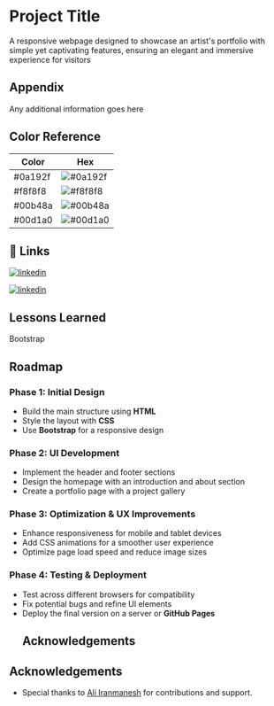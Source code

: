 
# Project Title

A responsive webpage designed to showcase an artist's portfolio with simple yet captivating features, ensuring an elegant and immersive experience for visitors


## Appendix

Any additional information goes here

## Color Reference

| Color             | Hex                                                                |
| ----------------- | ------------------------------------------------------------------ |
| #0a192f    | ![#0a192f](https://img.shields.io/badge/-%230a192f?style=flat-square&logoColor=white&color=0a192f) | Dark Blue     |
| #f8f8f8    | ![#f8f8f8](https://img.shields.io/badge/-%23f8f8f8?style=flat-square&logoColor=black&color=f8f8f8) | White         |
| #00b48a    | ![#00b48a](https://img.shields.io/badge/-%2300b48a?style=flat-square&logoColor=white&color=00b48a) | Green         |
| #00d1a0    | ![#00d1a0](https://img.shields.io/badge/-%2300d1a0?style=flat-square&logoColor=white&color=00d1a0) | Light Green   |


## 🔗 Links

[![linkedin](https://img.shields.io/badge/linkedin-0A66C2?style=for-the-badge&logo=linkedin&logoColor=white)](https://www.linkedin.com/in/iranmanesh999)

[![linkedin](https://img.shields.io/badge/linkedin-0A66C2?style=for-the-badge&logo=linkedin&logoColor=white)](www.linkedin.com/in/arman97z)


## Lessons Learned
Bootstrap


## Roadmap
### Phase 1: Initial Design
- Build the main structure using **HTML**
- Style the layout with **CSS**
- Use **Bootstrap** for a responsive design

### Phase 2: UI Development
- Implement the header and footer sections
- Design the homepage with an introduction and about section
- Create a portfolio page with a project gallery

### Phase 3: Optimization & UX Improvements
- Enhance responsiveness for mobile and tablet devices
- Add CSS animations for a smoother user experience
- Optimize page load speed and reduce image sizes

### Phase 4: Testing & Deployment
- Test across different browsers for compatibility
- Fix potential bugs and refine UI elements
- Deploy the final version on a server or **GitHub Pages**
  ## Acknowledgements

## Acknowledgements
- Special thanks to [Ali Iranmanesh](https://github.com/Aliiranmanesh) for contributions and support.
